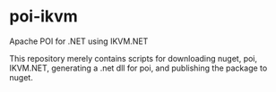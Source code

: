 # poi-ikvm
Apache POI for .NET using IKVM.NET

This repository merely contains scripts for downloading nuget, poi, IKVM.NET, generating a .net dll for poi, and publishing the package to nuget.
